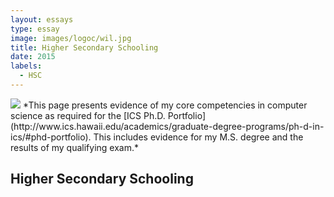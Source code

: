 ```yaml
---
layout: essays  
type: essay
image: images/logoc/wil.jpg
title: Higher Secondary Schooling  
date: 2015 
labels:
  - HSC
---
```


<img class="ui image" src="{{ site.baseurl }}/images/logoc/wil.jpg ">
*This page presents evidence of my core competencies in computer science as required for the [ICS Ph.D. Portfolio](http://www.ics.hawaii.edu/academics/graduate-degree-programs/ph-d-in-ics/#phd-portfolio). This includes evidence for my M.S. degree and the results of my qualifying exam.*

## Higher Secondary Schooling
